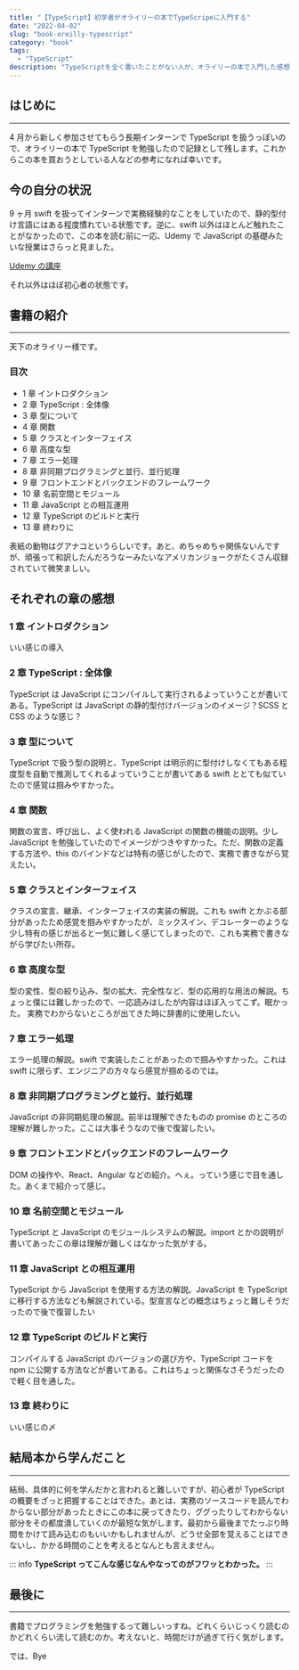 ```yaml
---
title: "【TypeScript】初学者がオライリーの本でTypeScripeに入門する"
date: "2022-04-02"
slug: "book-oreilly-typescript"
category: "book"
tags:
  - "TypeScript"
description: "TypeScriptを全く書いたことがない人が、オライリーの本で入門した感想を書きます。"
---
```


## はじめに

---

4 月から新しく参加させてもらう長期インターンで TypeScript を扱うっぽいので、オライリーの本で TypeScript を勉強したので記録として残します。これからこの本を買おうとしている人などの参考になれば幸いです。

## 今の自分の状況

9 ヶ月 swift を扱ってインターンで実務経験的なことをしていたので、静的型付け言語にはある程度慣れている状態です。逆に、swift 以外はほとんど触れたことがなかったので、この本を読む前に一応、Udemy で JavaScript の基礎みたいな授業はさらっと見ました。

[Udemy の講座](https://www.udemy.com/course/front-dev-tutorial/)

それ以外はほぼ初心者の状態です。

## 書籍の紹介

---

天下のオライリー様です。

### 目次

- 1 章 イントロダクション
- 2 章 TypeScript : 全体像
- 3 章 型について
- 4 章 関数
- 5 章 クラスとインターフェイス
- 6 章 高度な型
- 7 章 エラー処理
- 8 章 非同期プログラミングと並行、並行処理
- 9 章 フロントエンドとバックエンドのフレームワーク
- 10 章 名前空間とモジュール
- 11 章 JavaScript との相互運用
- 12 章 TypeScript のビルドと実行
- 13 章 終わりに

表紙の動物はグアナコというらしいです。あと、めちゃめちゃ関係ないんですが、頑張って和訳したんだろうなーみたいなアメリカンジョークがたくさん収録されていて微笑ましい。

## それぞれの章の感想

### 1 章 イントロダクション

いい感じの導入

### 2 章 TypeScript : 全体像

TypeScript は JavaScript にコンパイルして実行されるよっていうことが書いてある。TypeScript は JavaScript の静的型付けバージョンのイメージ？SCSS と CSS のような感じ？

### 3 章 型について

TypeScript で扱う型の説明と、TypeScript は明示的に型付けしなくてもある程度型を自動で推測してくれるよっていうことが書いてある swift ととても似ていたので感覚は掴みやすかった。

### 4 章 関数

関数の宣言、呼び出し、よく使われる JavaScript の関数の機能の説明。少し JavaScript を勉強していたのでイメージがつきやすかった。ただ、関数の定義する方法や、this のバインドなどは特有の感じがしたので、実務で書きながら覚えたい。

### 5 章 クラスとインターフェイス

クラスの宣言、継承、インターフェイスの実装の解説。これも swift とかぶる部分があったため感覚を掴みやすかったが、ミックスイン、デコレーターのような少し特有の感じが出ると一気に難しく感じてしまったので、これも実務で書きながら学びたい所存。

### 6 章 高度な型

型の変性、型の絞り込み、型の拡大、完全性など、型の応用的な用法の解説。ちょっと僕には難しかったので、一応読みはしたが内容はほぼ入ってこず。眠かった。
実務でわからないところが出てきた時に辞書的に使用したい。

### 7 章 エラー処理

エラー処理の解説。swift で実装したことがあったので掴みやすかった。これは swift に限らず、エンジニアの方々なら感覚が掴めるのでは。

### 8 章 非同期プログラミングと並行、並行処理

JavaScript の非同期処理の解説。前半は理解できたものの promise のところの理解が難しかった。ここは大事そうなので後で復習したい。

### 9 章 フロントエンドとバックエンドのフレームワーク

DOM の操作や、React、Angular などの紹介。へぇ。っていう感じで目を通した。あくまで紹介って感じ。

### 10 章 名前空間とモジュール

TypeScript と JavaScript のモジュールシステムの解説。import とかの説明が書いてあったこの章は理解が難しくはなかった気がする。

### 11 章 JavaScript との相互運用

TypeScript から JavaScript を使用する方法の解説。JavaScript を TypeScript に移行する方法なども解説されている。型宣言などの概念はちょっと難しそうだったので後で復習したい

### 12 章 TypeScript のビルドと実行

コンパイルする JavaScript のバージョンの選び方や、TypeScript コードを npm に公開する方法などが書いてある。これはちょっと関係なさそうだったので軽く目を通した。

### 13 章 終わりに

いい感じの〆

## 結局本から学んだこと

---

結局、具体的に何を学んだかと言われると難しいですが、初心者が TypeScript の概要をざっと把握することはできた。あとは、実務のソースコードを読んでわからない部分があったときにこの本に戻ってきたり、ググったりしてわからない部分をその都度潰していくのが最短な気がします。最初から最後までたっぷり時間をかけて読み込むのもいいかもしれませんが、どうせ全部を覚えることはできないし、かかる時間のことを考えるとなんとも言えません。

::: info
**TypeScript ってこんな感じなんやなってのがフワッとわかった。**
:::

## 最後に

---

書籍でプログラミングを勉強するって難しいっすね。どれくらいじっくり読むのかどれくらい流して読むのか。考えないと、時間だけが過ぎて行く気がします。

では、Bye
